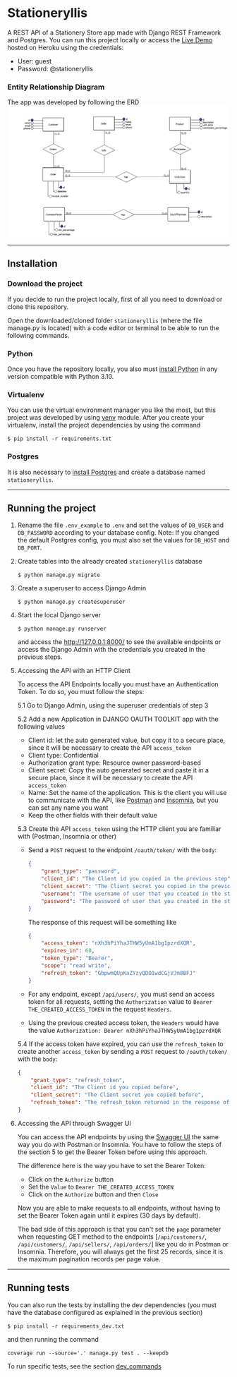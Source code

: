 # Stationeryllis

A REST API of a Stationery Store app made with Django REST Framework and Postgres.
You can run this project locally or access the [Live Demo](http://stationeryllis.herokuapp.com/) hosted on Heroku using the credentials:

-   User: guest
-   Password: @stationeryllis

### Entity Relationship Diagram

The app was developed by following the ERD
![Entity Relationship Diagram](docs/ERD.jpg?raw=true "Title")

---

## Installation

### Download the project

If you decide to run the project locally, first of all you need to download or clone this repository.

Open the downloaded/cloned folder `stationeryllis` (where the file manage.py is located) with a code editor or terminal to be able to run the following commands.

### Python

Once you have the repository locally, you also must [install Python](https://www.python.org/downloads/) in any version compatible with Python 3.10.

### Virtualenv

You can use the virtual environment manager you like the most, but this project was developed by using [venv](https://docs.python.org/3/library/venv.html) module. After you create your virtualenv, install the project dependencies by using the command

```shell
$ pip install -r requirements.txt
```

### Postgres

It is also necessary to [install Postgres](https://www.postgresql.org/download/) and create a database named `stationeryllis`.

---

## Running the project

1.  Rename the file `.env_example` to `.env` and set the values of `DB_USER` and `DB_PASSWORD` according to your database config. Note: If you changed the default Postgres config, you must also set the values for `DB_HOST` and `DB_PORT`.

2.  Create tables into the already created `stationeryllis` database

    ```shell
    $ python manage.py migrate
    ```

3.  Create a superuser to access Django Admin

    ```shell
    $ python manage.py createsuperuser
    ```

4.  Start the local Django server

    ```shell
    $ python manage.py runserver
    ```

    and access the http://127.0.0.1:8000/ to see the available endpoints or access the Django Admin with the credentials you created in the previous steps.

5.  Accessing the API with an HTTP Client

    To access the API Endpoints locally you must have an Authentication Token.
    To do so, you must follow the steps:

    5.1 Go to Django Admin, using the superuser credentials of step 3

    5.2 Add a new Application in DJANGO OAUTH TOOLKIT app with the following values

    -   Client id: let the auto generated value, but copy it to a secure place, since it will be necessary to create the API `access_token`
    -   Client type: Confidential
    -   Authorization grant type: Resource owner password-based
    -   Client secret: Copy the auto generated secret and paste it in a secure place, since it will be necessary to create the API `access_token`
    -   Name: Set the name of the application. This is the client you will use to communicate with the API, like [Postman](https://www.postman.com/downloads/) and [Insomnia](https://insomnia.rest/download), but you can set any name you want
    -   Keep the other fields with their default value

    5.3 Create the API `access_token` using the HTTP client you are familiar with (Postman, Insomnia or other)

    -   Send a `POST` request to the endpoint `/oauth/token/` with the `body`:

        ```json
        {
            "grant_type": "password",
            "client_id": "The Client id you copied in the previous step",
            "client_secret": "The Client secret you copied in the previous step",
            "username": "The username of user that you created in the step 3",
            "password": "The password of user that you created in the step 3"
        }
        ```

        The response of this request will be something like

        ```json
        {
            "access_token": "nXh3hPiYhaJTHW5yUmA1bg1pzrdXQR",
            "expires_in": 60,
            "token_type": "Bearer",
            "scope": "read write",
            "refresh_token": "GbpwmQUpKaZYzyQDO1wdCGjVJm8BFJ"
        }
        ```

    -   For any endpoint, except `/api/users/`, you must send an access token for all requests, setting the `Authorization` value to `Bearer THE_CREATED_ACCESS_TOKEN` in the request `Headers`.

    -   Using the previous created access token, the `Headers` would have the value
        `Authorization: Bearer nXh3hPiYhaJTHW5yUmA1bg1pzrdXQR`

    5.4 If the access token have expired, you can use the `refresh_token` to create another `access_token` by sending a `POST` request to `/oauth/token/` with the `body`:

    ```json
    {
        "grant_type": "refresh_token",
        "client_id": "The Client id you copied before",
        "client_secret": "The Client secret you copied before",
        "refresh_token": "The refresh_token returned in the response of access_token creation"
    }
    ```

6.  Accessing the API through Swagger UI

    You can access the API endpoints by using the [Swagger UI](http://localhost:8000/api/swagger-ui/) the same way you do with Postman or Insomnia. You have to follow the steps of the section 5 to get the Bearer Token before using this approach.

    The difference here is the way you have to set the Bearer Token:

    -   Click on the `Authorize` button
    -   Set the `Value` to `Bearer THE_CREATED_ACCESS_TOKEN`
    -   Click on the `Authorize` button and then `Close`

    Now you are able to make requests to all endpoints, without having to set the Bearer Token again until it expires (30 days by default).

    The bad side of this approach is that you can't set the `page` parameter when requesting GET method to the endpoints [`/api/customers/`, `/api/customers/`, `/api/sellers/`, `/api/orders/`] like you do in Postman or Insomnia. Therefore, you will always get the first 25 records, since it is the maximum pagination records per page value.

---

## Running tests

You can also run the tests by installing the dev dependencies (you must have the database configured as explained in the previous section)

```shell
$ pip install -r requirements_dev.txt
```

and then running the command

```shell
coverage run --source='.' manage.py test . --keepdb
```

To run specific tests, see the section [dev_commands](./dev_commands.md)
